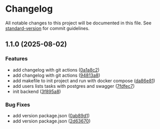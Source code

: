 # Changelog

All notable changes to this project will be documented in this file. See [standard-version](https://github.com/conventional-changelog/standard-version) for commit guidelines.

## 1.1.0 (2025-08-02)


### Features

* add changelog with git actions ([0a1a8c2](https://github.com/Timothee-Picard/ynov-certif/commit/0a1a8c2914ee753ee74a523c68cfb7983d65bca2))
* add changelog with git actions ([94813a8](https://github.com/Timothee-Picard/ynov-certif/commit/94813a8e7f08da8dfec765c095ae9391ca291abd))
* add makefile to init project and run with docker compose ([da86e81](https://github.com/Timothee-Picard/ynov-certif/commit/da86e8150f14ade2e334d6ab88eedfa31676c21d))
* add users lists tasks with postgres and swagger ([7fdfec7](https://github.com/Timothee-Picard/ynov-certif/commit/7fdfec7b76b7daaf4d16612a1524bc87ee84c542))
* init backend ([3f895a8](https://github.com/Timothee-Picard/ynov-certif/commit/3f895a82b6a737012e129abe89c7a0cf3db3f42b))


### Bug Fixes

* add version package.json ([0ab89d1](https://github.com/Timothee-Picard/ynov-certif/commit/0ab89d168360e91df256cf21edd88577d671f2d7))
* add version package.json ([2d63670](https://github.com/Timothee-Picard/ynov-certif/commit/2d636702faf4e3f97e0650a5fda13ebf3947a35c))
